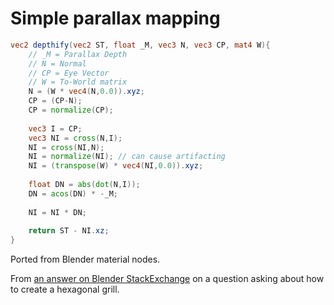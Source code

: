 # Simple parallax mapping
```glsl
vec2 depthify(vec2 ST, float _M, vec3 N, vec3 CP, mat4 W){
	// _M = Parallax Depth
	// N = Normal
	// CP = Eye Vector
	// W = To-World matrix
	N = (W * vec4(N,0.0)).xyz;
	CP = (CP-N);
	CP = normalize(CP);
	
	vec3 I = CP;
	vec3 NI = cross(N,I);
	NI = cross(NI,N);
	NI = normalize(NI); // can cause artifacting
	NI = (transpose(W) * vec4(NI,0.0)).xyz;
	
	float DN = abs(dot(N,I));
	DN = acos(DN) * -_M;
	
	NI = NI * DN;
	
	return ST - NI.xz;
}
```

Ported from Blender material nodes.

From [an answer on Blender StackExchange](https://blender.stackexchange.com/questions/40997/how-can-i-make-a-hexagonal-grill/78003#78003)
on a question asking about how to create a hexagonal grill.